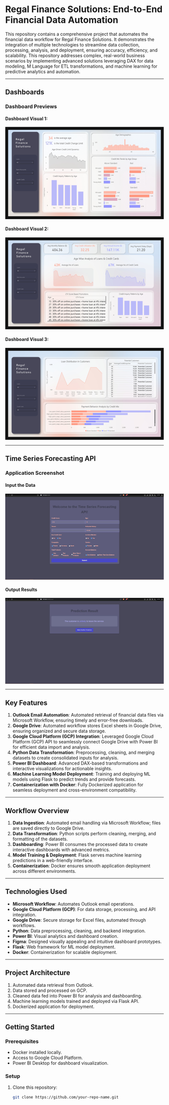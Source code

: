 # Regal Finance Solutions: End-to-End Financial Data Automation  

This repository contains a comprehensive project that automates the financial data workflow for Regal Finance Solutions. It demonstrates the integration of multiple technologies to streamline data collection, processing, analysis, and deployment, ensuring accuracy, efficiency, and scalability. This repository addresses complex, real-world business scenarios by implementing advanced solutions leveraging DAX for data modeling, M Language for ETL transformations, and machine learning for predictive analytics and automation.
 
---

## **Dashboards**  

### **Dashboard Previews**  

#### Dashboard Visual 1:  
![Dashboard 1](Images_Readme/1.jpg)   

#### Dashboard Visual 2:  
![Dashboard 2](Images_Readme/2.jpg)   

#### Dashboard Visual 3:  
![Dashboard 3](Images_Readme/3.jpg) 


---

## **Time Series Forecasting API**  

### **Application Screenshot**  

#### Input the Data
![ML Model Application](Images_Readme/four.JPG)  

#### Output Results
![ML Model Application](Images_Readme/five.JPG) 


---

## **Key Features**  

1. **Outlook Email Automation**: Automated retrieval of financial data files via Microsoft Workflow, ensuring timely and error-free downloads.
2. **Google Drive**: Automated workflow stores Excel sheets in Google Drive, ensuring organized and secure data storage. 
3. **Google Cloud Platform (GCP) Integration**: Leveraged Google Cloud Platform (GCP) API to seamlessly connect Google Drive with Power BI for efficient data import and analysis.    
4. **Python Data Transformation**: Preprocessing, cleaning, and merging datasets to create consolidated inputs for analysis.  
5. **Power BI Dashboard**: Advanced DAX-based transformations and interactive visualizations for actionable insights.  
6. **Machine Learning Model Deployment**: Training and deploying ML models using Flask to predict trends and provide forecasts.  
7. **Containerization with Docker**: Fully Dockerized application for seamless deployment and cross-environment compatibility.  

---

## **Workflow Overview**  

1. **Data Ingestion**: Automated email handling via Microsoft Workflow; files are saved directly to Google Drive.  
2. **Data Transformation**: Python scripts perform cleaning, merging, and formatting of the datasets.  
3. **Dashboarding**: Power BI consumes the processed data to create interactive dashboards with advanced metrics.  
4. **Model Training & Deployment**: Flask serves machine learning predictions in a web-friendly interface.  
5. **Containerization**: Docker ensures smooth application deployment across different environments.  

---

## **Technologies Used**  

- **Microsoft Workflow**: Automates Outlook email operations.  
- **Google Cloud Platform (GCP)**: For data storage, processing, and API integration.  
- **Google Drive**: Secure storage for Excel files, automated through workflows.  
- **Python**: Data preprocessing, cleaning, and backend integration.  
- **Power BI**: Visual analytics and dashboard creation.  
- **Figma**: Designed visually appealing and intuitive dashboard prototypes.  
- **Flask**: Web framework for ML model deployment.  
- **Docker**: Containerization for scalable deployment.  
  

---

## **Project Architecture**  

1. Automated data retrieval from Outlook.  
2. Data stored and processed on GCP.  
3. Cleaned data fed into Power BI for analysis and dashboarding.  
4. Machine learning models trained and deployed via Flask API.  
5. Dockerized application for deployment.  

---

## **Getting Started**  

### **Prerequisites**  
- Docker installed locally.  
- Access to Google Cloud Platform.  
- Power BI Desktop for dashboard visualization.  

### **Setup**  
1. Clone this repository:  
   ```bash  
   git clone https://github.com/your-repo-name.git  
